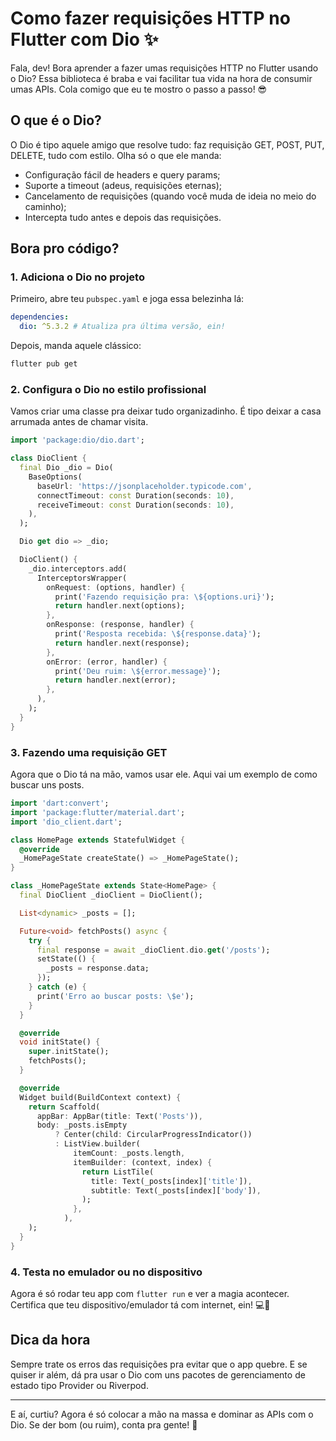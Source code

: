 # Como fazer requisições HTTP no Flutter com Dio ✨

Fala, dev! Bora aprender a fazer umas requisições HTTP no Flutter usando o Dio? Essa biblioteca é braba e vai facilitar tua vida na hora de consumir umas APIs. Cola comigo que eu te mostro o passo a passo! 😎

## O que é o Dio? 

O Dio é tipo aquele amigo que resolve tudo: faz requisição GET, POST, PUT, DELETE, tudo com estilo. Olha só o que ele manda:
- Configuração fácil de headers e query params;
- Suporte a timeout (adeus, requisições eternas);
- Cancelamento de requisições (quando você muda de ideia no meio do caminho);
- Intercepta tudo antes e depois das requisições.

## Bora pro código?

### 1. Adiciona o Dio no projeto
Primeiro, abre teu `pubspec.yaml` e joga essa belezinha lá:

```yaml
dependencies:
  dio: ^5.3.2 # Atualiza pra última versão, ein!
```

Depois, manda aquele clássico:

```bash
flutter pub get
```

### 2. Configura o Dio no estilo profissional

Vamos criar uma classe pra deixar tudo organizadinho. É tipo deixar a casa arrumada antes de chamar visita. 

```dart
import 'package:dio/dio.dart';

class DioClient {
  final Dio _dio = Dio(
    BaseOptions(
      baseUrl: 'https://jsonplaceholder.typicode.com',
      connectTimeout: const Duration(seconds: 10),
      receiveTimeout: const Duration(seconds: 10),
    ),
  );

  Dio get dio => _dio;

  DioClient() {
    _dio.interceptors.add(
      InterceptorsWrapper(
        onRequest: (options, handler) {
          print('Fazendo requisição pra: \${options.uri}');
          return handler.next(options);
        },
        onResponse: (response, handler) {
          print('Resposta recebida: \${response.data}');
          return handler.next(response);
        },
        onError: (error, handler) {
          print('Deu ruim: \${error.message}');
          return handler.next(error);
        },
      ),
    );
  }
}
```

### 3. Fazendo uma requisição GET

Agora que o Dio tá na mão, vamos usar ele. Aqui vai um exemplo de como buscar uns posts.

```dart
import 'dart:convert';
import 'package:flutter/material.dart';
import 'dio_client.dart';

class HomePage extends StatefulWidget {
  @override
  _HomePageState createState() => _HomePageState();
}

class _HomePageState extends State<HomePage> {
  final DioClient _dioClient = DioClient();

  List<dynamic> _posts = [];

  Future<void> fetchPosts() async {
    try {
      final response = await _dioClient.dio.get('/posts');
      setState(() {
        _posts = response.data;
      });
    } catch (e) {
      print('Erro ao buscar posts: \$e');
    }
  }

  @override
  void initState() {
    super.initState();
    fetchPosts();
  }

  @override
  Widget build(BuildContext context) {
    return Scaffold(
      appBar: AppBar(title: Text('Posts')),
      body: _posts.isEmpty
          ? Center(child: CircularProgressIndicator())
          : ListView.builder(
              itemCount: _posts.length,
              itemBuilder: (context, index) {
                return ListTile(
                  title: Text(_posts[index]['title']),
                  subtitle: Text(_posts[index]['body']),
                );
              },
            ),
    );
  }
}
```

### 4. Testa no emulador ou no dispositivo

Agora é só rodar teu app com `flutter run` e ver a magia acontecer. Certifica que teu dispositivo/emulador tá com internet, ein! 💻📱

## Dica da hora

Sempre trate os erros das requisições pra evitar que o app quebre. E se quiser ir além, dá pra usar o Dio com uns pacotes de gerenciamento de estado tipo Provider ou Riverpod. 

---

E aí, curtiu? Agora é só colocar a mão na massa e dominar as APIs com o Dio. Se der bom (ou ruim), conta pra gente! 🚀

